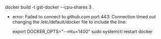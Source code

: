 docker build -t gst-docker --cpu-shares 3  .


- error: Failed to connect to github.com port 443: Connection timed out
    changing the /etc/default/docker file to include the line:

    export    DOCKER_OPTS="--mtu=1400"
    sudo systemctl restart docker
